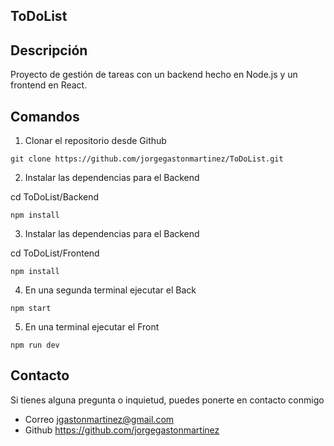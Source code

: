 ## ToDoList

## Descripción
Proyecto de gestión de tareas con un backend hecho en Node.js y un frontend en React.
   
## Comandos

1. Clonar el repositorio desde Github
```
git clone https://github.com/jorgegastonmartinez/ToDoList.git
```
2. Instalar las dependencias para el Backend
   
cd ToDoList/Backend
```
npm install
```

3. Instalar las dependencias para el Backend

cd ToDoList/Frontend
```
npm install
```

4. En una segunda terminal ejecutar el Back
```
npm start
```

5. En una terminal ejecutar el Front
```
npm run dev
```



## Contacto

Si tienes alguna pregunta o inquietud, puedes ponerte en contacto conmigo
- Correo jgastonmartinez@gmail.com
- Github https://github.com/jorgegastonmartinez
